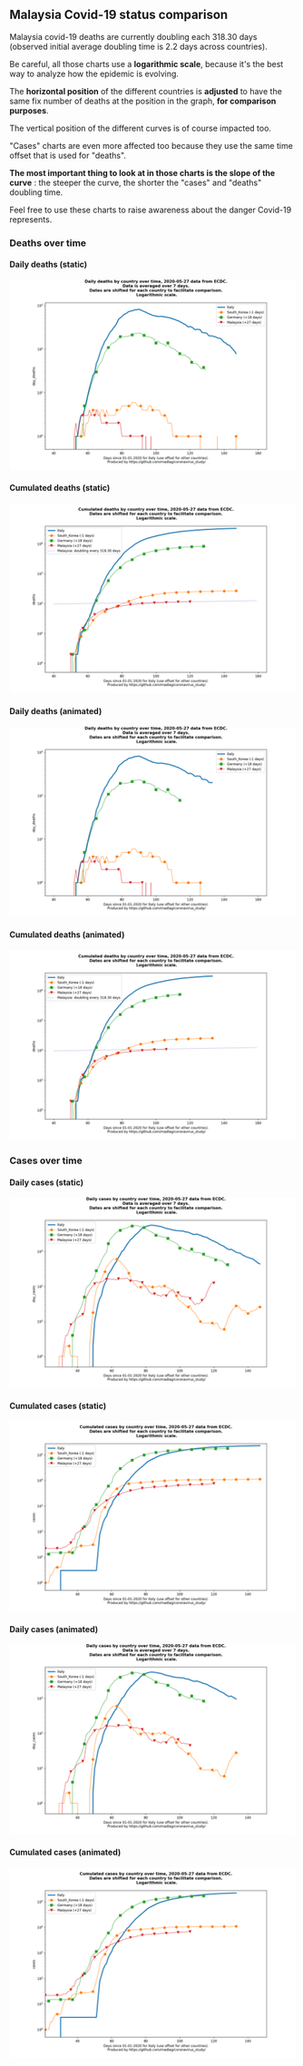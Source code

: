 ## Malaysia Covid-19 status comparison 

Malaysia covid-19 deaths are currently doubling each 318.30 days (observed initial average doubling time is 2.2 days across countries).



Be careful, all those charts use a **logarithmic scale**, because it's the best way to analyze how the epidemic is evolving.
 
The **horizontal position** of the different countries is **adjusted** to have the same fix number of deaths at the position in the graph, **for comparison purposes**.

The vertical position of the different curves is of course impacted too.

"Cases" charts are even more affected too because they use the same time offset that is used for "deaths".

**The most important thing to look at in those charts is the slope of the curve** : the steeper the curve, the shorter the "cases" and "deaths" doubling time.

Feel free to use these charts to raise awareness about the danger Covid-19 represents. 


 
### Deaths over time
 
#### Daily deaths (static)
![Malaysia covid-19 daily deaths static chart](https://raw.githubusercontent.com/madlag/coronavirus_study/master/notebooks/graphs/2020-05-27/countries/Malaysia/2020-05-27_Malaysia_day_deaths.png "Malaysia covid-19 day_deaths static chart")   
 
#### Cumulated deaths (static)
![Malaysia covid-19 cumulated deaths static chart](https://raw.githubusercontent.com/madlag/coronavirus_study/master/notebooks/graphs/2020-05-27/countries/Malaysia/2020-05-27_Malaysia_deaths.png "Malaysia covid-19 deaths static chart")   
 
#### Daily deaths (animated)
![Malaysia covid-19 daily deaths animated chart](https://raw.githubusercontent.com/madlag/coronavirus_study/master/notebooks/graphs/2020-05-27/countries/Malaysia/2020-05-27_Malaysia_day_deaths.gif "Malaysia covid-19 day_deaths animated chart")   
 
#### Cumulated deaths (animated)
![Malaysia covid-19 cumulated deaths animated chart](https://raw.githubusercontent.com/madlag/coronavirus_study/master/notebooks/graphs/2020-05-27/countries/Malaysia/2020-05-27_Malaysia_deaths.gif "Malaysia covid-19 deaths animated chart")   

 
### Cases over time
 
#### Daily cases (static)
![Malaysia covid-19 daily cases static chart](https://raw.githubusercontent.com/madlag/coronavirus_study/master/notebooks/graphs/2020-05-27/countries/Malaysia/2020-05-27_Malaysia_day_cases.png "Malaysia covid-19 day_cases static chart")   
 
#### Cumulated cases (static)
![Malaysia covid-19 cumulated cases static chart](https://raw.githubusercontent.com/madlag/coronavirus_study/master/notebooks/graphs/2020-05-27/countries/Malaysia/2020-05-27_Malaysia_cases.png "Malaysia covid-19 cases static chart")   
 
#### Daily cases (animated)
![Malaysia covid-19 daily cases animated chart](https://raw.githubusercontent.com/madlag/coronavirus_study/master/notebooks/graphs/2020-05-27/countries/Malaysia/2020-05-27_Malaysia_day_cases.gif "Malaysia covid-19 day_cases animated chart")   
 
#### Cumulated cases (animated)
![Malaysia covid-19 cumulated cases animated chart](https://raw.githubusercontent.com/madlag/coronavirus_study/master/notebooks/graphs/2020-05-27/countries/Malaysia/2020-05-27_Malaysia_cases.gif "Malaysia covid-19 cases animated chart")   


